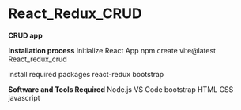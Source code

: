 # React_Redux_CRUD
**CRUD app**

**Installation process**
Initialize React App
npm create vite@latest React_redux_crud

install required packages
react-redux
bootstrap

**Software and Tools Required**
Node.js
VS Code
bootstrap
HTML
CSS
javascript
